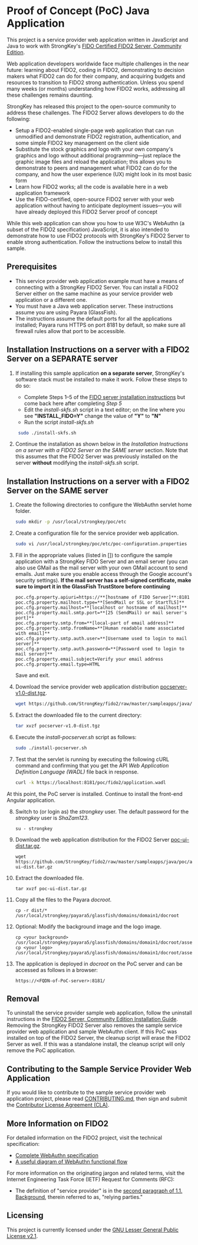 # Proof of Concept (PoC) Java Application
This project is a service provider web application written in JavaScript and Java to work with StrongKey's [FIDO Certified FIDO2 Server, Community Edition](https://github.com/StrongKey/fido2).

Web application developers worldwide face multiple challenges in the near future: learning about FIDO2, coding in FIDO2, demonstrating to decision makers what FIDO2 can do for their company, and acquiring budgets and resources to transition to FIDO2 strong authentication. Unless you spend many weeks (or months) understanding how FIDO2 works, addressing all these challenges remains daunting.

StrongKey has released this project to the open-source community to address these challenges. The FIDO2 Server allows developers to do the following:

- Setup a FIDO2-enabled single-page web application that can run unmodified and demonstrate FIDO2 registration, authentication, and some simple FIDO2 key management on the client side
- Substitute the stock graphics and logo with your own company's graphics and logo without additional programming&mdash;just replace the graphic image files and reload the application; this allows you to demonstrate to peers and management what FIDO2 can do for the company, and how the user experience (UX) might look in its most basic form
- Learn how FIDO2 works; all the code is available here in a web application framework
- Use the FIDO-certified, open-source FIDO2 server with your web application without having to anticipate deployment issues&mdash;you will have already deployed this FIDO2 Server proof of concept

While this web application can show you how to use W3C's WebAuthn (a subset of the FIDO2 specification) JavaScript, it is also intended to demonstrate how to use FIDO2 protocols with StrongKey's FIDO2 Server to enable strong authentication. Follow the instructions below to install this sample.

## Prerequisites

- This service provider web application example must have a means of connecting with a StrongKey FIDO2 Server. You can install a FIDO2 Server either on the same machine as your service provider web application or a different one.
- You must have a Java web application server. These instructions assume you are using Payara (GlassFish).
- The instructions assume the default ports for all the applications installed; Payara runs HTTPS on port 8181 by default, so make sure all firewall rules allow that port to be accessible.

## Installation Instructions on a server with a FIDO2 Server on a SEPARATE server

1. If installing this sample application **on a separate server**, StrongKey's software stack must be installed to make it work. Follow these steps to do so:
    * Complete Steps 1&ndash;5 of the [FIDO server installation instructions](../../../docs/Installation_Guide_Linux.md) but come back here after completing *Step 5*
    * Edit the *install-skfs.sh* script in a text editor; on the line where you see **"INSTALL_FIDO=Y"** change the value of **"Y"** to **"N"**
    * Run the script *install-skfs.sh*
    ```sh
     sudo ./install-skfs.sh
    ```
    
2.  Continue the installation as shown below in the _Installation Instructions on a server with a FIDO2 Server on the SAME server_ section. Note that this assumes that the FIDO2 Server was previously installed on the server **without** modifying the _install-skfs.sh_ script.
   
## Installation Instructions on a server with a FIDO2 Server on the SAME server

1. Create the following directories to configure the WebAuthn servlet home folder.

    ```sh
    sudo mkdir -p /usr/local/strongkey/poc/etc
    ```

2. Create a configuration file for the service provider web application.

    ```sh
    sudo vi /usr/local/strongkey/poc/etc/poc-configuration.properties
    ```
3. Fill in the appropriate values (listed in []) to configure the sample application with a StrongKey FIDO Server and an email server (you can also use GMail as the mail server with your own GMail account to send emails. Just make sure you enable access through the Google account's security settings).
   **If the mail server has a self-signed certificate, make sure to import it in the GlassFish TrustStore before continuing**

   ```
   poc.cfg.property.apiuri=https://**[hostname of FIDO Server]**:8181
   poc.cfg.property.mailhost.type=**[SendMail or SSL or StartTLS]**
   poc.cfg.property.mailhost=**[localhost or hostname of mailhost]**
   poc.cfg.property.mail.smtp.port=**[25 (SendMail) or mail server's port]**
   poc.cfg.property.smtp.from=**[local-part of email address]**
   poc.cfg.property.smtp.fromName=**[Human readable name associated with email]**
   poc.cfg.property.smtp.auth.user=**[Username used to login to mail server]**
   poc.cfg.property.smtp.auth.password=**[Password used to login to mail server]**
   poc.cfg.property.email.subject=Verify your email address
   poc.cfg.property.email.type=HTML
   ```
   Save and exit.

4. Download the service provider web application distribution [pocserver-v1.0-dist.tgz](https://github.com/StrongKey/fido2/raw/master/sampleapps/java/poc/server/pocserver-v1.0-dist.tgz).

    ```sh
    wget https://github.com/StrongKey/fido2/raw/master/sampleapps/java/poc/server/pocserver-v1.0-dist.tgz
    ```

5. Extract the downloaded file to the current directory:

    ```sh
    tar xvzf pocserver-v1.0-dist.tgz
    ```

6. Execute the _install-pocserver.sh_ script as follows:

    ```sh
    sudo ./install-pocserver.sh
    ```

7. Test that the servlet is running by executing the following cURL command and confirming that you get the API _Web Application Definition Language (WADL)_ file back in response.

    ```sh
    curl -k https://localhost:8181/poc/fido2/application.wadl
    ```
At this point, the PoC server is installed. Continue to install the front-end Angular application.

8. Switch to (or login as) the _strongkey_ user. The default password for the _strongkey_ user is _ShaZam123_.
    ```
    su - strongkey
    ```

9. Download the web application distribution for the FIDO2 Server [poc-ui-dist.tar.gz](https://github.com/StrongKey/fido2/raw/master/sampleapps/java/poc/angular/poc-ui-dist.tar.gz).
    ```
    wget https://github.com/StrongKey/fido2/raw/master/sampleapps/java/poc/angular/poc-ui-dist.tar.gz
    ```

10. Extract the downloaded file.

    ```
    tar xvzf poc-ui-dist.tar.gz
    ```
11. Copy all the files to the Payara _docroot_.

    ```
    cp -r dist/* /usr/local/strongkey/payara5/glassfish/domains/domain1/docroot
    ```
12. Optional: Modify the background image and the logo image.

    ```
    cp <your background> /usr/local/strongkey/payara5/glassfish/domains/domain1/docroot/assets/app/media/img/bg/background.jpg
    cp <your logo> /usr/local/strongkey/payara5/glassfish/domains/domain1/docroot/assets/app/media/img/logo/logo.png
    ```
13. The application is deployed in _docroot_ on the PoC server and can be accessed as follows in a browser:

    ```
    https://<FQDN-of-PoC-server>:8181/
    ```

## Removal

To uninstall the service provider sample web application, follow the uninstall instructions in the [FIDO2 Server, Community Edition Installation Guide](https://github.com/StrongKey/fido2/blob/master/docs/Installation_Guide_Linux.md#removal). Removing the StrongKey FIDO2 Server also removes the sample service provider web application and sample WebAuthn client.
If this PoC was installed on top of the FIDO2 Server, the cleanup script will erase the FIDO2 Server as well. If this was a standalone install, the cleanup script will only remove the PoC application.

## Contributing to the Sample Service Provider Web Application 

If you would like to contribute to the sample service provider web application project, please read [CONTRIBUTING.md](https://github.com/StrongKey/fido2/blob/master/CONTRIBUTING.md), then sign and submit the [Contributor License Agreement (CLA)](https://cla-assistant.io/StrongKey/FIDO-Server).

## More Information on FIDO2

For detailed information on the FIDO2 project, visit the technical specification:

- [Complete WebAuthn specification](https://www.w3.org/TR/webauthn)
- [A useful diagram of WebAuthn functional flow](https://www.w3.org/TR/webauthn/#api)

For more information on the originating jargon and related terms, visit the Internet Engineering Task Force (IETF) Request for Comments (RFC):

- The definition of "service provider" is in the [second paragraph of 1.1. Background](https://tools.ietf.org/html/rfc3647#section-1.1), therein referred to as, "relying parties."

## Licensing
This project is currently licensed under the [GNU Lesser General Public License v2.1](../../../LICENSE).
